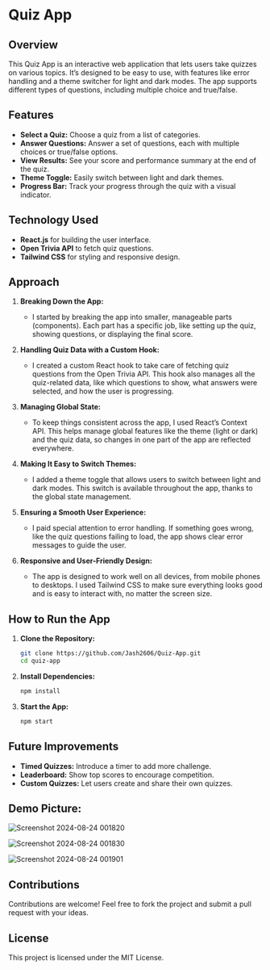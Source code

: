 

# Quiz App

## Overview

This Quiz App is an interactive web application that lets users take quizzes on various topics. It’s designed to be easy to use, with features like error handling and a theme switcher for light and dark modes. The app supports different types of questions, including multiple choice and true/false.

## Features

- **Select a Quiz:** Choose a quiz from a list of categories.
- **Answer Questions:** Answer a set of questions, each with multiple choices or true/false options.
- **View Results:** See your score and performance summary at the end of the quiz.
- **Theme Toggle:** Easily switch between light and dark themes.
- **Progress Bar:** Track your progress through the quiz with a visual indicator.

## Technology Used

- **React.js** for building the user interface.
- **Open Trivia API** to fetch quiz questions.
- **Tailwind CSS** for styling and responsive design.

## Approach

1. **Breaking Down the App:**
   - I started by breaking the app into smaller, manageable parts (components). Each part has a specific job, like setting up the quiz, showing questions, or displaying the final score.

2. **Handling Quiz Data with a Custom Hook:**
   - I created a custom React hook to take care of fetching quiz questions from the Open Trivia API. This hook also manages all the quiz-related data, like which questions to show, what answers were selected, and how the user is progressing.

3. **Managing Global State:**
   - To keep things consistent across the app, I used React’s Context API. This helps manage global features like the theme (light or dark) and the quiz data, so changes in one part of the app are reflected everywhere.

4. **Making It Easy to Switch Themes:**
   - I added a theme toggle that allows users to switch between light and dark modes. This switch is available throughout the app, thanks to the global state management.

5. **Ensuring a Smooth User Experience:**
   - I paid special attention to error handling. If something goes wrong, like the quiz questions failing to load, the app shows clear error messages to guide the user.

6. **Responsive and User-Friendly Design:**
   - The app is designed to work well on all devices, from mobile phones to desktops. I used Tailwind CSS to make sure everything looks good and is easy to interact with, no matter the screen size.

## How to Run the App

1. **Clone the Repository:**
   ```bash
   git clone https://github.com/Jash2606/Quiz-App.git
   cd quiz-app
   ```

2. **Install Dependencies:**
   ```bash
   npm install
   ```

3. **Start the App:**
   ```bash
   npm start
   ```

## Future Improvements

- **Timed Quizzes:** Introduce a timer to add more challenge.
- **Leaderboard:** Show top scores to encourage competition.
- **Custom Quizzes:** Let users create and share their own quizzes.

## Demo Picture:
![Screenshot 2024-08-24 001820](https://github.com/user-attachments/assets/f206e61e-63c7-411a-8f85-6c0cf5fec737)

![Screenshot 2024-08-24 001830](https://github.com/user-attachments/assets/d0222790-fdeb-4d9c-a2d5-69ff0858ad81)

![Screenshot 2024-08-24 001901](https://github.com/user-attachments/assets/e0b1206c-405c-4f0c-9b45-8d69df641264)


## Contributions

Contributions are welcome! Feel free to fork the project and submit a pull request with your ideas.

## License

This project is licensed under the MIT License.
